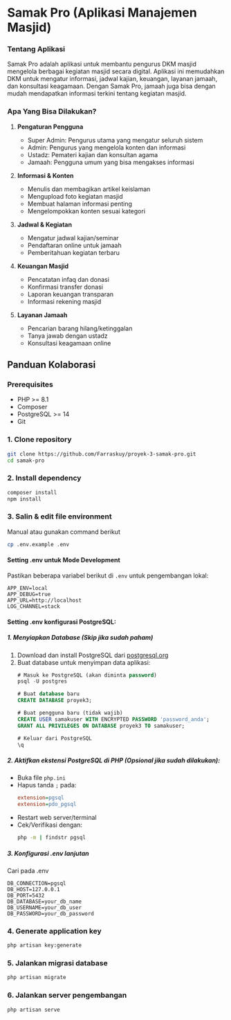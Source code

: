 # Samak Pro (Aplikasi Manajemen Masjid)

### Tentang Aplikasi
Samak Pro adalah aplikasi untuk membantu pengurus DKM masjid mengelola berbagai kegiatan masjid secara digital. Aplikasi ini memudahkan DKM untuk mengatur informasi, jadwal kajian, keuangan, layanan jamaah, dan konsultasi keagamaan. Dengan Samak Pro, jamaah juga bisa dengan mudah mendapatkan informasi terkini tentang kegiatan masjid.

### Apa Yang Bisa Dilakukan?
1. **Pengaturan Pengguna**
   - Super Admin: Pengurus utama yang mengatur seluruh sistem
   - Admin: Pengurus yang mengelola konten dan informasi
   - Ustadz: Pemateri kajian dan konsultan agama
   - Jamaah: Pengguna umum yang bisa mengakses informasi

2. **Informasi & Konten**
   - Menulis dan membagikan artikel keislaman
   - Mengupload foto kegiatan masjid
   - Membuat halaman informasi penting
   - Mengelompokkan konten sesuai kategori

3. **Jadwal & Kegiatan**
   - Mengatur jadwal kajian/seminar
   - Pendaftaran online untuk jamaah
   - Pemberitahuan kegiatan terbaru

4. **Keuangan Masjid**
   - Pencatatan infaq dan donasi
   - Konfirmasi transfer donasi
   - Laporan keuangan transparan
   - Informasi rekening masjid

5. **Layanan Jamaah**
   - Pencarian barang hilang/ketinggalan
   - Tanya jawab dengan ustadz
   - Konsultasi keagamaan online

## Panduan Kolaborasi

### Prerequisites
- PHP >= 8.1
- Composer
- PostgreSQL >= 14
- Git


### 1. Clone repository
```bash
git clone https://github.com/Farraskuy/proyek-3-samak-pro.git
cd samak-pro
```


### 2. Install dependency
```bash
composer install
npm install
```


### 3. Salin & edit file environment
Manual atau gunakan command berikut


```bash
cp .env.example .env
```


#### Setting .env untuk Mode Development
Pastikan beberapa variabel berikut di `.env` untuk pengembangan lokal:
```
APP_ENV=local
APP_DEBUG=true
APP_URL=http://localhost
LOG_CHANNEL=stack
```

#### Setting .env konfigurasi PostgreSQL:


##### 1. Menyiapkan Database (Skip jika sudah paham)
1. Download dan install PostgreSQL dari [postgresql.org](https://www.postgresql.org/download/)
2. Buat database untuk menyimpan data aplikasi:
   ```sql
   # Masuk ke PostgreSQL (akan diminta password)
   psql -U postgres

   # Buat database baru
   CREATE DATABASE proyek3;

   # Buat pengguna baru (tidak wajib)
   CREATE USER samakuser WITH ENCRYPTED PASSWORD 'password_anda';
   GRANT ALL PRIVILEGES ON DATABASE proyek3 TO samakuser;

   # Keluar dari PostgreSQL
   \q
   ```

##### 2. Aktifkan ekstensi PostgreSQL di PHP (Opsional jika sudah dilakukan):
   - Buka file `php.ini`
   - Hapus tanda `;` pada:
     ```ini
     extension=pgsql
     extension=pdo_pgsql
     ```
   - Restart web server/terminal
   - Cek/Verifikasi dengan:
     ```bash
     php -m | findstr pgsql
     ```

##### 3. Konfigurasi .env lanjutan
Cari pada .env 

```
DB_CONNECTION=pgsql
DB_HOST=127.0.0.1
DB_PORT=5432
DB_DATABASE=your_db_name
DB_USERNAME=your_db_user
DB_PASSWORD=your_db_password
```


### 4. Generate application key
```bash
php artisan key:generate
```


### 5. Jalankan migrasi database
```bash
php artisan migrate
```


### 6. Jalankan server pengembangan
```bash
php artisan serve
```
